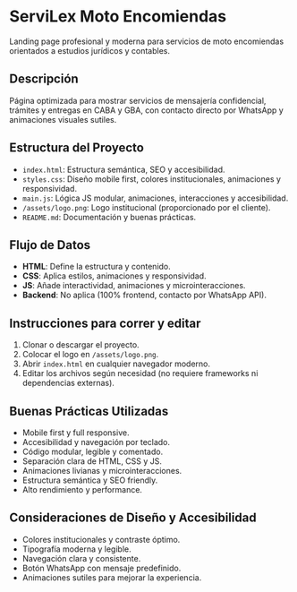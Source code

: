 # ServiLex Moto Encomiendas

Landing page profesional y moderna para servicios de moto encomiendas orientados a estudios jurídicos y contables.

## Descripción

Página optimizada para mostrar servicios de mensajería confidencial, trámites y entregas en CABA y GBA, con contacto directo por WhatsApp y animaciones visuales sutiles.

## Estructura del Proyecto

- `index.html`: Estructura semántica, SEO y accesibilidad.
- `styles.css`: Diseño mobile first, colores institucionales, animaciones y responsividad.
- `main.js`: Lógica JS modular, animaciones, interacciones y accesibilidad.
- `/assets/logo.png`: Logo institucional (proporcionado por el cliente).
- `README.md`: Documentación y buenas prácticas.

## Flujo de Datos

- **HTML**: Define la estructura y contenido.
- **CSS**: Aplica estilos, animaciones y responsividad.
- **JS**: Añade interactividad, animaciones y microinteracciones.
- **Backend**: No aplica (100% frontend, contacto por WhatsApp API).

## Instrucciones para correr y editar

1. Clonar o descargar el proyecto.
2. Colocar el logo en `/assets/logo.png`.
3. Abrir `index.html` en cualquier navegador moderno.
4. Editar los archivos según necesidad (no requiere frameworks ni dependencias externas).

## Buenas Prácticas Utilizadas

- Mobile first y full responsive.
- Accesibilidad y navegación por teclado.
- Código modular, legible y comentado.
- Separación clara de HTML, CSS y JS.
- Animaciones livianas y microinteracciones.
- Estructura semántica y SEO friendly.
- Alto rendimiento y performance.

## Consideraciones de Diseño y Accesibilidad

- Colores institucionales y contraste óptimo.
- Tipografía moderna y legible.
- Navegación clara y consistente.
- Botón WhatsApp con mensaje predefinido.
- Animaciones sutiles para mejorar la experiencia.
